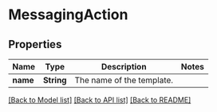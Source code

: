 # MessagingAction

## Properties

Name | Type | Description | Notes
------------ | ------------- | ------------- | -------------
**name** | **String** | The name of the template. | 

[[Back to Model list]](../README.md#documentation-for-models) [[Back to API list]](../README.md#documentation-for-api-endpoints) [[Back to README]](../README.md)


